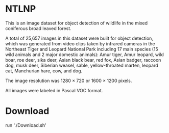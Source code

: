 # NTLNP
This is an image dataset for object detection of wildlife in the mixed coniferous broad leaved forest.

A total of 25,657 images in this dataset were built for object detection, which was generated from video clips taken by infrared cameras in the Northeast Tiger and Leopard National Park including 17 main species (15 wild animals and 2 major domestic animals): Amur tiger, Amur leopard, wild boar, roe deer, sika deer, Asian black bear, red fox, Asian badger, raccoon dog, musk deer, Siberian weasel, sable, yellow-throated marten, leopard cat, Manchurian hare, cow, and dog. 

The image resolution was 1280 × 720 or 1600 × 1200 pixels. 

All images were labeled in Pascal VOC format.

# Download
run './Download.sh'
